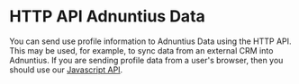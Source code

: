 # HTTP API Adnuntius Data

You can send use profile information to Adnuntius Data using the HTTP API. This may be used, for example, to sync data from an external CRM into Adnuntius. If you are sending profile data from a user's browser, then you should use our [Javascript API](../onetruth/javascript-collection.md). 
